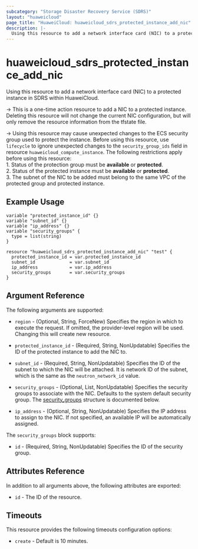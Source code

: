 ```yaml
---
subcategory: "Storage Disaster Recovery Service (SDRS)"
layout: "huaweicloud"
page_title: "HuaweiCloud: huaweicloud_sdrs_protected_instance_add_nic"
description: |-
  Using this resource to add a network interface card (NIC) to a protected instance in SDRS within HuaweiCloud.
---
```


# huaweicloud_sdrs_protected_instance_add_nic

Using this resource to add a network interface card (NIC) to a protected instance in SDRS within HuaweiCloud.

-> This is a one-time action resource to add a NIC to a protected instance. Deleting this resource will
not change the current NIC configuration, but will only remove the resource information from the tfstate file.

-> Using this resource may cause unexpected changes to the ECS security group used to protect the instance.
Before using this resource, use `lifecycle` to ignore unexpected changes to the `security_group_ids` field in
resource `huaweicloud_compute_instance`. The following restrictions apply before using this resource:
<br/>1. Status of the protection group must be **available** or **protected**.
<br/>2. Status of the protected instance must be **available** or **protected**.
<br/>3. The subnet of the NIC to be added must belong to the same VPC of the protected group and protected instance.

## Example Usage

```hcl
variable "protected_instance_id" {}
variable "subnet_id" {}
variable "ip_address" {}
variable "security_groups" {
  type = list(string)
}

resource "huaweicloud_sdrs_protected_instance_add_nic" "test" {
  protected_instance_id = var.protected_instance_id
  subnet_id             = var.subnet_id
  ip_address            = var.ip_address
  security_groups       = var.security_groups
}
```

## Argument Reference

The following arguments are supported:

* `region` - (Optional, String, ForceNew) Specifies the region in which to execute the request.
  If omitted, the provider-level region will be used. Changing this will create new resource.

* `protected_instance_id` - (Required, String, NonUpdatable) Specifies the ID of the protected instance to add the NIC to.

* `subnet_id` - (Required, String, NonUpdatable) Specifies the ID of the subnet to which the NIC will be attached.
  It is network ID of the subnet, which is the same as the `neutron_network_id` value.

* `security_groups` - (Optional, List, NonUpdatable) Specifies the security groups to associate with the NIC.
  Defaults to the system default security group.
  The [security_groups](#security_groups_struct) structure is documented below.

* `ip_address` - (Optional, String, NonUpdatable) Specifies the IP address to assign to the NIC.
  If not specified, an available IP will be automatically assigned.

<a name="security_groups_struct"></a>
The `security_groups` block supports:

* `id` - (Required, String, NonUpdatable) Specifies the ID of the security group.

## Attributes Reference

In addition to all arguments above, the following attributes are exported:

* `id` - The ID of the resource.

## Timeouts

This resource provides the following timeouts configuration options:

* `create` - Default is 10 minutes.
